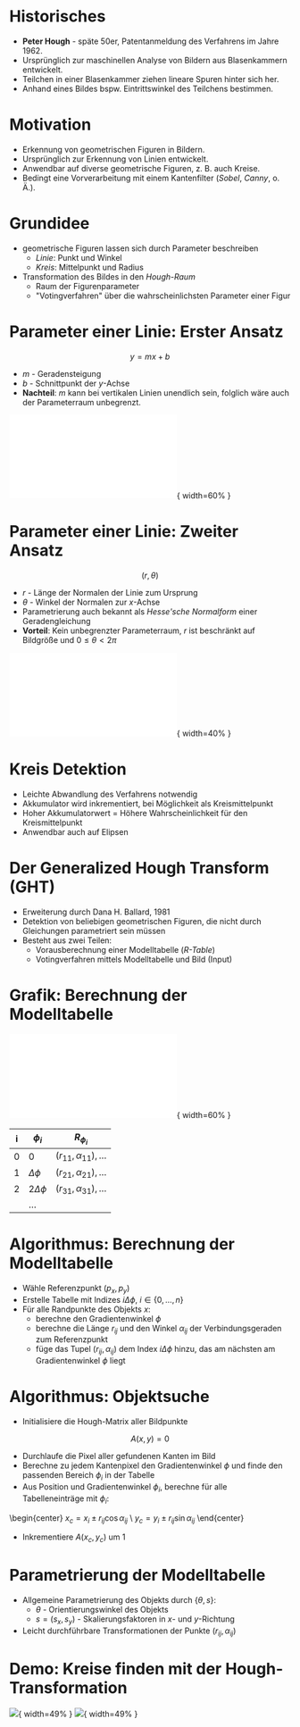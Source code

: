 # Historisches

- **Peter Hough** - späte 50er, Patentanmeldung des Verfahrens im Jahre 1962.
- Ursprünglich zur maschinellen Analyse von Bildern aus Blasenkammern entwickelt.
- Teilchen in einer Blasenkammer ziehen lineare Spuren hinter sich her.
- Anhand eines Bildes bspw. Eintrittswinkel des Teilchens bestimmen.


# Motivation

- Erkennung von geometrischen Figuren in Bildern.
- Ursprünglich zur Erkennung von Linien entwickelt.
- Anwendbar auf diverse geometrische Figuren, z. B. auch Kreise.
- Bedingt eine Vorverarbeitung mit einem Kantenfilter (_Sobel_, _Canny_, o. Ä.).


# Grundidee

- geometrische Figuren lassen sich durch Parameter beschreiben
  - _Linie_: Punkt und Winkel
  - _Kreis_: Mittelpunkt und Radius
- Transformation des Bildes in den _Hough-Raum_
  - Raum der Figurenparameter
  - "Votingverfahren" über die wahrscheinlichsten Parameter einer Figur

# Parameter einer Linie: Erster Ansatz

$$
  y = mx + b
$$

- $m$ - Geradensteigung
- $b$ - Schnittpunkt der $y$-Achse
- **Nachteil**: $m$ kann bei vertikalen Linien unendlich sein,
  folglich wäre auch der Parameterraum unbegrenzt.

![Hough-Transformation einer Linie](imgs/GeradeTransf.pdf){ width=60% }

# Parameter einer Linie: Zweiter Ansatz

$$
  (r, \theta)
$$

- $r$ - Länge der Normalen der Linie zum Ursprung
- $\theta$ - Winkel der Normalen zur $x$-Achse 
- Parametrierung auch bekannt als _Hesse'sche Normalform_ einer Geradengleichung
- **Vorteil**: Kein unbegrenzter Parameterraum, $r$ ist beschränkt auf Bildgröße und $0 \leq \theta < 2\pi$

![Darstellung der Parameter](imgs/Hesseche.pdf){ width=40% }

# Kreis Detektion

- Leichte Abwandlung des Verfahrens notwendig
- Akkumulator wird inkrementiert, bei Möglichkeit als Kreismittelpunkt
- Hoher Akkumulatorwert = Höhere Wahrscheinlichkeit für den Kreismittelpunkt
- Anwendbar auch auf Elipsen

# Der Generalized Hough Transform (GHT)

- Erweiterung durch Dana H. Ballard, 1981
- Detektion von beliebigen geometrischen Figuren,
  die nicht durch Gleichungen parametriert sein müssen
- Besteht aus zwei Teilen:
  - Vorausberechnung einer Modelltabelle (_R-Table_)
  - Votingverfahren mittels Modelltabelle und Bild (Input)


# Grafik: Berechnung der Modelltabelle

![Berechnung der R-Tabelle](imgs/hough.pdf){ width=60% }

| i | $\phi_i$      | $R_{\phi_i}$                    |
|---|---------------|---------------------------------|
| 0 | 0             | $(r_{11}, \alpha_{11}), \ldots$ |
| 1 | $\Delta\phi$  | $(r_{21}, \alpha_{21}), \ldots$ |
| 2 | $2\Delta\phi$ | $(r_{31}, \alpha_{31}), \ldots$ |
|   | $\ldots$      |                                 |

# Algorithmus: Berechnung der Modelltabelle

- Wähle Referenzpunkt $(p_x, p_y)$
- Erstelle Tabelle mit Indizes $i\Delta\phi$, $i \in \{0, \ldots, n\}$
- Für alle Randpunkte des Objekts $x$:
  - berechne den Gradientenwinkel $\phi$
  - berechne die Länge $r_{ij}$ und den Winkel $\alpha_{ij}$ der Verbindungsgeraden zum Referenzpunkt
  - füge das Tupel $(r_{ij}, \alpha_{ij})$ dem Index $i\Delta\phi$ hinzu, das am nächsten am Gradientenwinkel $\phi$ liegt

# Algorithmus: Objektsuche

- Initialisiere die Hough-Matrix aller Bildpunkte 

$$
  A(x, y) = 0
$$

- Durchlaufe die Pixel aller gefundenen Kanten im Bild
- Berechne zu jedem Kantenpixel den Gradientenwinkel $\phi$ und finde den passenden Bereich $\phi_i$ in der Tabelle
- Aus Position und Gradientenwinkel $\phi_i$, berechne für alle Tabelleneinträge mit $\phi_i$:

\begin{center}
  $x_c = x_i \pm r_{ij} \cos \alpha_{ij}$ \\
  $y_c = y_i \pm r_{ij} \sin \alpha_{ij}$
\end{center}

- Inkrementiere $A(x_c, y_c)$ um 1

# Parametrierung der Modelltabelle

- Allgemeine Parametrierung des Objekts durch $\{\theta, s\}$:
  - $\theta$ - Orientierungswinkel des Objekts
  - $s = (s_x, s_y)$ - Skalierungsfaktoren in $x$- und $y$-Richtung
- Leicht durchführbare Transformationen der Punkte $(r_{ij}, \alpha_{ij})$

# Demo: Kreise finden mit der Hough-Transformation

![](imgs/smarties.png){ width=49% } ![](imgs/coins2.png){ width=49% }
